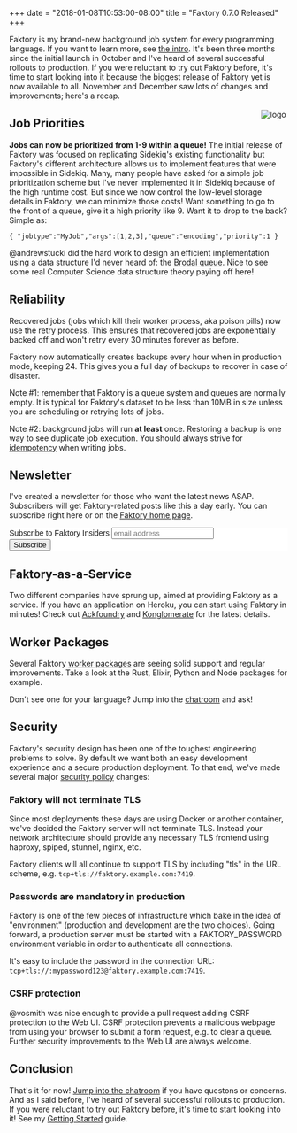 +++
date = "2018-01-08T10:53:00-08:00"
title = "Faktory 0.7.0 Released"
+++

Faktory is my brand-new background job system for every programming language.
If you want to learn more, see [the intro](http://www.mikeperham.com/2017/10/24/introducing-faktory/).
It's been three months since the initial launch in October and I've heard of several successful rollouts to production.
If you were reluctant to try out Faktory before, it's time to start looking into it because
the biggest release of Faktory yet is now available to all.
November and December saw lots of changes and improvements; here's a recap.

<img style="float: right; padding: 3px" src="http://www.mikeperham.com/images/faktory-logo.png" alt="logo"/>


## Job Priorities

**Jobs can now be prioritized from 1-9 within a queue!**
The initial release of Faktory was focused on replicating Sidekiq's existing functionality but Faktory's different architecture allows us to implement features that were impossible in Sidekiq.
Many, many people have asked for a simple job prioritization scheme but I've never implemented it in Sidekiq because of the high runtime cost.
But since we now control the low-level storage details in Faktory, we can minimize those costs!
Want something to go to the front of a queue, give it a high priority like 9.
Want it to drop to the back?
Simple as:

```
{ "jobtype":"MyJob","args":[1,2,3],"queue":"encoding","priority":1 }
```

@andrewstucki did the hard work to design an efficient implementation using a data structure I'd never heard of: the [Brodal queue](https://en.wikipedia.org/wiki/Brodal_queue).
Nice to see some real Computer Science data structure theory paying off here!

## Reliability

Recovered jobs (jobs which kill their worker process, aka poison pills) now use the retry process.
This ensures that recovered jobs are exponentially backed off and won't retry every 30 minutes forever as before.

Faktory now automatically creates backups every hour when in production mode, keeping 24.
This gives you a full day of backups to recover in case of disaster.

Note #1: remember that Faktory is a queue system and queues are normally empty.
It is typical for Faktory's dataset to be less than 10MB in size unless you are scheduling or retrying lots of jobs.

Note #2: background jobs will run **at least** once.
Restoring a backup is one way to see duplicate job execution.
You should always strive for [idempotency](https://github.com/mperham/sidekiq/wiki/Best-Practices#2-make-your-job-idempotent-and-transactional) when writing jobs.

## Newsletter

I've created a newsletter for those who want the latest news ASAP.
Subscribers will get Faktory-related posts like this a day early.
You can subscribe right here or on the [Faktory home page](http://contribsys.com/faktory/).

<!-- Begin MailChimp Signup Form -->
<link href="//cdn-images.mailchimp.com/embedcode/horizontal-slim-10_7.css" rel="stylesheet" type="text/css">
<style type="text/css">
	#mc_embed_signup{background:#fff; clear:left; font:14px Helvetica,Arial,sans-serif; width:100%;}
</style>
<div id="mc_embed_signup">
<form action="https://contribsys.us17.list-manage.com/subscribe/post?u=c04c3b4f7f54b0a65d156c7e4&amp;id=e3d75d426c" method="post" id="mc-embedded-subscribe-form" name="mc-embedded-subscribe-form" class="validate" target="_blank" novalidate>
    <div id="mc_embed_signup_scroll">
	<label for="mce-EMAIL">Subscribe to Faktory Insiders</label>
	<input type="email" value="" name="EMAIL" class="email" id="mce-EMAIL" placeholder="email address" required>
    <!-- real people should not fill this in and expect good things - do not remove this or risk form bot signups-->
    <div style="position: absolute; left: -5000px;" aria-hidden="true"><input type="text" name="b_c04c3b4f7f54b0a65d156c7e4_e3d75d426c" tabindex="-1" value=""></div>
    <div class="clear"><input type="submit" value="Subscribe" name="subscribe" id="mc-embedded-subscribe" class="button"></div>
    </div>
</form>
</div>
<!--End mc_embed_signup-->

## Faktory-as-a-Service

Two different companies have sprung up, aimed at providing Faktory as a service.
If you have an application on Heroku, you can start using Faktory in minutes!
Check out [Ackfoundry](https://www.ackfoundry.com/) and [Konglomerate](http://konglomerate.io/) for the latest details.

## Worker Packages

Several Faktory [worker packages](https://github.com/contribsys/faktory/wiki/Related-Projects) are seeing solid support and regular improvements.
Take a look at the Rust, Elixir, Python and Node packages for example.

Don't see one for your language?
Jump into the [chatroom](https://gitter.im/contribsys/faktory) and ask!

## Security

Faktory's security design has been one of the toughest engineering problems to solve.
By default we want both an easy development experience and a secure production deployment.
To that end, we've made several major [security policy](https://github.com/contribsys/faktory/wiki/Security) changes:

### Faktory will not terminate TLS

Since most deployments these days are using Docker or another container, we've decided the Faktory server will not terminate TLS.
Instead your network architecture should provide any necessary TLS frontend using haproxy, spiped, stunnel, nginx, etc.

Faktory clients will all continue to support TLS by including "tls" in the URL scheme, e.g. `tcp+tls://faktory.example.com:7419`.

### Passwords are mandatory in production

Faktory is one of the few pieces of infrastructure which bake in the idea of "environment" (production and development are the two choices).
Going forward, a production server must be started with a FAKTORY\_PASSWORD environment variable in order to authenticate all connections.

It's easy to include the password in the connection URL: `tcp+tls://:mypassword123@faktory.example.com:7419`.

### CSRF protection

@vosmith was nice enough to provide a pull request adding CSRF protection to the Web UI.
CSRF protection prevents a malicious webpage from using your browser to submit a form request, e.g. to clear a queue.
Further security improvements to the Web UI are always welcome.

## Conclusion

That's it for now!
[Jump into the chatroom](https://gitter.im/contribsys/faktory) if you have questons or concerns.
And as I said before, I've heard of several successful rollouts to production.
If you were reluctant to try out Faktory before, it's time to start looking into it!
See my [Getting Started](http://www.mikeperham.com/2017/11/13/getting-started-with-faktory/) guide.

